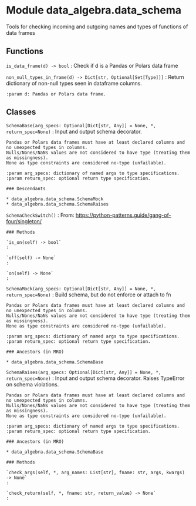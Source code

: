 Module data_algebra.data_schema
===============================
Tools for checking incoming and outgoing names and types of functions of data frames

Functions
---------

    
`is_data_frame(d) ‑> bool`
:   Check if d is a Pandas or Polars data frame

    
`non_null_types_in_frame(d) ‑> Dict[str, Optional[Set[Type]]]`
:   Return dictionary of non-null types seen in dataframe columns.
    
    :param d: Pandas or Polars data frame.

Classes
-------

`SchemaBase(arg_specs: Optional[Dict[str, Any]] = None, *, return_spec=None)`
:   Input and output schema decorator.
    
    Pandas or Polars data frames must have at least declared columns and no unexpected types in columns.
    Nulls/Nones/NaNs values are not considered to have type (treating them as missingness).
    None as type constraints are considered no-type (unfailable).
    
    :param arg_specs: dictionary of named args to type specifications.
    :param return_spec: optional return type specification.

    ### Descendants

    * data_algebra.data_schema.SchemaMock
    * data_algebra.data_schema.SchemaRaises

`SchemaCheckSwitch()`
:   From: https://python-patterns.guide/gang-of-four/singleton/

    ### Methods

    `is_on(self) ‑> bool`
    :

    `off(self) ‑> None`
    :

    `on(self) ‑> None`
    :

`SchemaMock(arg_specs: Optional[Dict[str, Any]] = None, *, return_spec=None)`
:   Build schema, but do not enforce or attach to fn
    
    Pandas or Polars data frames must have at least declared columns and no unexpected types in columns.
    Nulls/Nones/NaNs values are not considered to have type (treating them as missingness).
    None as type constraints are considered no-type (unfailable).
    
    :param arg_specs: dictionary of named args to type specifications.
    :param return_spec: optional return type specification.

    ### Ancestors (in MRO)

    * data_algebra.data_schema.SchemaBase

`SchemaRaises(arg_specs: Optional[Dict[str, Any]] = None, *, return_spec=None)`
:   Input and output schema decorator.
    Raises TypeError on schema violations.
    
    Pandas or Polars data frames must have at least declared columns and no unexpected types in columns.
    Nulls/Nones/NaNs values are not considered to have type (treating them as missingness).
    None as type constraints are considered no-type (unfailable).
    
    :param arg_specs: dictionary of named args to type specifications.
    :param return_spec: optional return type specification.

    ### Ancestors (in MRO)

    * data_algebra.data_schema.SchemaBase

    ### Methods

    `check_args(self, *, arg_names: List[str], fname: str, args, kwargs) ‑> None`
    :

    `check_return(self, *, fname: str, return_value) ‑> None`
    :